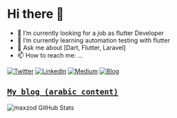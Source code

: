 # Hi there 👋

- 🔭 I’m currently looking for a job as flutter Developer
- 🌱 I’m currently learning automation testing with flutter
- 💬 Ask me about [Dart, Flutter, Laravel]
- 📫 How to reach me: ...

<!-- [![Github](https://img.shields.io/badge/GitHub-000000?style=for-the-badge&logo=GitHub&logoColor=white)](https://github.com/maxzod)-->
[![Twitter](https://img.shields.io/badge/Twitter-000000?style=for-the-badge&logo=Twitter&logoColor=white)](https://twitter.com/maxzod66)
[![LinkedIn](https://img.shields.io/badge/LinkedIn-000000?style=for-the-badge&logo=LinkedIn&logoColor=white)](https://www.linkedin.com/in/ahmed-masoud-641b13207/)
[![Medium](https://img.shields.io/badge/Medium-000000?style=for-the-badge&logo=Medium&logoColor=white)](https://medium.com/@maxzod66)
[![Blog](https://img.shields.io/badge/Blog-000000?style=for-the-badge&logo=Blogger&logoColor=white)](https://maxzodblog.blogspot.com/)
## [**`My blog (arabic content)`**](https://maxzodblog.blogspot.com/)

![maxzod GitHub Stats](https://github-readme-stats.vercel.app/api?username=maxzod&show_icons=true&theme=dark)


